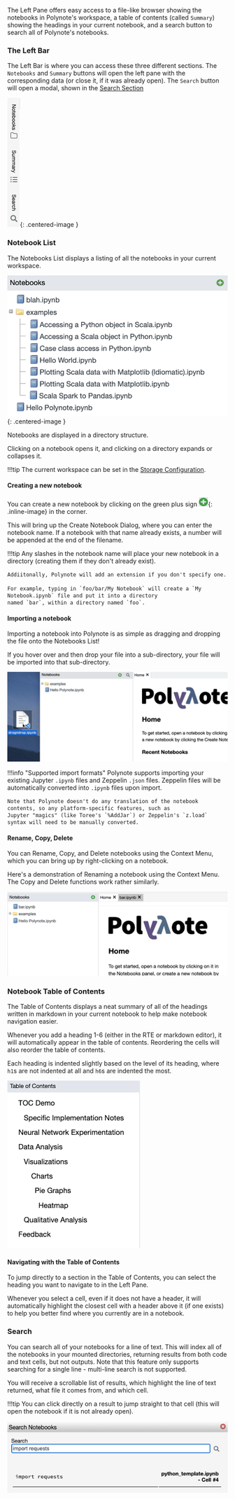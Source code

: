 The Left Pane offers easy access to a file-like browser showing the notebooks in Polynote's workspace, a table 
of contents (called `Summary`) showing the headings in your current notebook, and a search button to search all of Polynote's notebooks. 

### The Left Bar 
The Left Bar is where you can access these three different sections. The `Notebooks` and `Summary` buttons will open the
left pane with the corresponding data (or close it, if it was already open). The `Search` button will open a modal, shown 
in the [Search Section](left-pane.md#Search)

![Left Bar](images/left-bar.png){: .centered-image }

### Notebook List 
The Notebooks List displays a listing of all the notebooks in your current workspace.

![Notebooks List](images/notebooks-list.png){: .centered-image }

Notebooks are displayed in a directory structure. 

Clicking on a notebook opens it, and clicking on a directory expands or collapses it. 

!!!tip
    The current workspace can be set in the [Storage Configuration](server-configuration.md#storage).

#### Creating a new notebook

You can create a new notebook by clicking on the green plus sign
![green plus sign](images/green-plus.png){: .inline-image} in the corner.

This will bring up the Create Notebook Dialog, where you can enter the notebook name. If a notebook with that name 
already exists, a number will be appended at the end of the filename. 

!!!tip
    Any slashes in the notebook name will place your new notebook in a directory (creating them if they don't already 
    exist). 

    Addiitonally, Polynote will add an extension if you don't specify one. 

    For example, typing in `foo/bar/My Notebook` will create a `My Notebook.ipynb` file and put it into a directory 
    named `bar`, within a directory named `foo`. 


#### Importing a notebook

Importing a notebook into Polynote is as simple as dragging and dropping the file onto the Notebooks List!

If you hover over and then drop your file into a sub-directory, your file will be imported into that sub-directory.

![Dragging and Dropping a Notebook](images/drag-drop-notebook.gif)

!!!info "Supported import formats"
    Polynote supports importing your existing Jupyter `.ipynb` files and Zeppelin `.json` files. Zeppelin files will be 
    automatically converted into `.ipynb` files upon import. 

    Note that Polynote doesn't do any translation of the notebook contents, so any platform-specific features, such as 
    Jupyter "magics" (like Toree's `%AddJar`) or Zeppelin's `z.load` syntax will need to be manually converted. 

#### Rename, Copy, Delete

You can Rename, Copy, and Delete notebooks using the Context Menu, which you can bring up by right-clicking on a 
notebook. 

Here's a demonstration of Renaming a notebook using the Context Menu. The Copy and Delete functions work rather 
similarly.

![Renaming notebook using Context Menu](images/context-menu-rename.gif)

### Notebook Table of Contents
The Table of Contents displays a neat summary of all of the headings written in markdown in your current notebook to help 
make notebook navigation easier. 

Whenever you add a heading 1-6 (either in the RTE or markdown editor), it will automatically appear in the table of contents.
Reordering the cells will also reorder the table of contents.

Each heading is indented slightly based on the level of its heading, where `h1`s are not indented at all and 
`h6`s are indented the most. 

![Table of Contents](images/table-of-contents.png)

#### Navigating with the Table of Contents
To jump directly to a section in the Table of Contents, you can select the heading you want to navigate to in the Left Pane.

Whenever you select a cell, even if it does not have a header, it will automatically highlight the closest cell with a header
above it (if one exists) to help you better find where you currently are in a notebook. 

### Search 

You can search all of your notebooks for a line of text. This will index all of the notebooks in your mounted directories, 
returning results from both code and text cells, but not outputs. Note that this feature only supports searching for a 
single line - multi-line search is not supported. 

You will receive a scrollable list of results, which highlight the line of text returned, what file it comes from, and 
which cell. 

!!!tip 
    You can click directly on a result to jump straight to that cell (this will open the notebook if it is not already open). 

![Search All Notebooks](images/search-all-notebooks.png)
